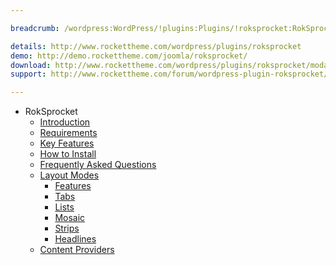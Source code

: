 ```yaml
---

breadcrumb: /wordpress:WordPress/!plugins:Plugins/!roksprocket:RokSprocket

details: http://www.rockettheme.com/wordpress/plugins/roksprocket
demo: http://demo.rockettheme.com/joomla/roksprocket/
download: http://www.rockettheme.com/wordpress/plugins/roksprocket/modal/downloads
support: http://www.rockettheme.com/forum/wordpress-plugin-roksprocket/

---
```


* RokSprocket
    * [Introduction]()
    * [Requirements](INDEX.md#requirements)
    * [Key Features](INDEX.md#key-features)
    * [How to Install](INDEX.md#how-to-install)
    * [Frequently Asked Questions](faq.md)
    * [Layout Modes](layout_modes.md)
    	* [Features](features_mode.md)
    	* [Tabs](tabs_mode.md)
    	* [Lists](lists_mode.md)
    	* [Mosaic](mosaic_mode.md)
    	* [Strips](strips_mode.md)
    	* [Headlines](headlines_mode.md)
    * [Content Providers](layout_modes.md#content-providers)